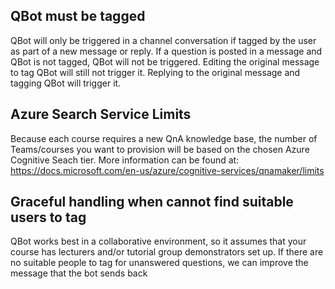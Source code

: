 ## QBot must be tagged
QBot will only be triggered in a channel conversation if tagged by the user as part of a new message or reply. 
If a question is posted in a message and QBot is not tagged, QBot will not be triggered. Editing the original message to tag QBot will still not trigger it. Replying to the original message and tagging QBot will trigger it.

## Azure Search Service Limits
Because each course requires a new QnA knowledge base, the number of Teams/courses you want to provision will be based on the chosen Azure Cognitive Seach tier. More information can be found at: https://docs.microsoft.com/en-us/azure/cognitive-services/qnamaker/limits

## Graceful handling when cannot find suitable users to tag
QBot works best in a collaborative environment, so it assumes that your course has lecturers and/or tutorial group demonstrators set up. If there are no suitable people to tag for unanswered questions, we can improve the message that the bot sends back
